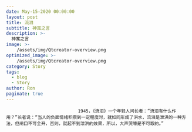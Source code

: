 ```yaml
---
date: May-15-2020 00:00:00
layout: post
title: 流泪
subtitle: 神寓之言
description: >-
  神寓之言
image: >-
    /assets/img/Qtcreator-overview.png
optimized_image: >-
    /assets/img/Qtcreator-overview.png
category: Story
tags:
  - blog
  - Story
author: Ron
paginate: true
---
```


							　　1945，《流泪》一个年轻人问长者：“流泪有什么作用？”长者说：“当人的负面情绪积攒到一定程度时，就如同形成了洪水，流泪是泄洪的一种方法，但闸口不可全开，否则，就起不到泄洪的效果，所以，大声哭嚎是不可取的。”
							
							
						